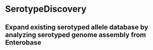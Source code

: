 # SerotypeDiscovery

## Expand existing serotyped allele database by analyzing serotyped genome assembly from Enterobase